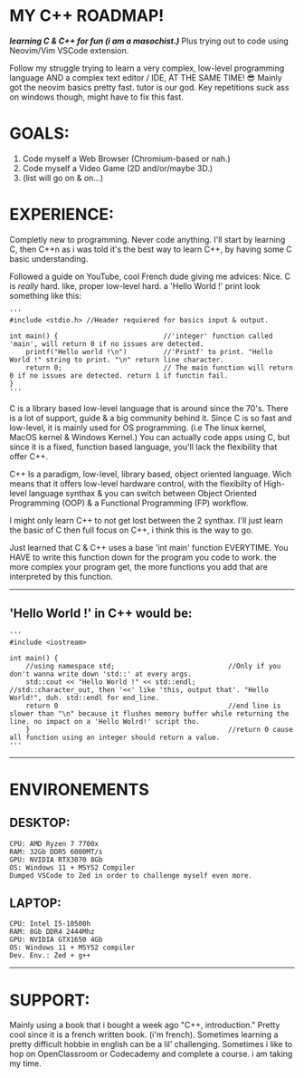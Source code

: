 # MY C++ ROADMAP!
***learning C & C++ for fun (i am a masochist.)*** Plus trying out to code using Neovim/Vim VSCode extension.

Follow my struggle trying to learn a very complex, low-level programming language AND a complex text editor / IDE, AT THE SAME TIME! 😎
Mainly got the neovim basics pretty fast. tutor is our god. Key repetitions suck ass on windows though, might have to fix this fast.

# GOALS:
1. Code myself a Web Browser (Chromium-based or nah.)
2. Code myself a Video Game (2D and/or/maybe 3D.)
3. (list will go on & on...)

# EXPERIENCE:
Completly new to programming. Never code anything. I'll start by learning C, then C++n as i was told it's the best way to learn C++, by having some C basic understanding.

Followed a guide on YouTube, cool French dude giving me advices: Nice. C is *really* hard. like, proper low-level hard. a 'Hello World !' print look something like this:

    '''
    #include <stdio.h> //Header requiered for basics input & output.

    int main() {                          //'integer' function called 'main', will return 0 if no issues are detected.
        printf("Hello world !\n")         //'Printf' to print. "Hello World !" string to print. "\n" return line character.
        return 0;                         // The main function will return 0 if no issues are detected. return 1 if functin fail.
    }
    '''

C is a library based low-level language that is around since the 70's. There is a lot of support, guide & a big community behind it. Since C is so fast and low-level, it is mainly used for OS programming. (i.e The linux kernel, MacOS kernel & Windows Kernel.) You can actually code apps using C, but since it is a fixed, function based language, you'll lack the flexibility that offer C++.

C++ Is a paradigm, low-level, library based, object oriented language. Wich means that it offers low-level hardware control, with the flexibilty of High-level language synthax & you can switch between Object Oriented Programming (OOP) & a Functional Programming (FP) workflow.

I might only learn C++ to not get lost between the 2 synthax. I'll just learn the basic of C then full focus on C++, i think this is the way to go.

Just learned that C & C++ uses a base 'int main' function EVERYTIME. You HAVE to write this function down for the program you code to work. the more complex your program get, the more functions you add that are interpreted by this function.

---

## 'Hello World !' in C++ would be:

    '''
    #include <iostream>

    int main() {
        //using namespace std;                            //Only if you don't wanna write down 'std::' at every args.
        std::cout << "Hello World !" << std::endl;        //std::character_out, then '<<' like 'this, output that'. "Hello World!", duh. std::endl for end_line.
        return 0                                          //end line is slower than "\n" because it flushes memory buffer while returning the line. no impact on a 'Hello Wolrd!' script tho.
        }                                                 //return 0 cause all function using an integer should return a value.
    '''

---

# ENVIRONEMENTS

## DESKTOP: 
    CPU: AMD Ryzen 7 7700x
    RAM: 32Gb DDR5 6000MT/s 
    GPU: NVIDIA RTX3070 8Gb
    OS: Windows 11 + MSYS2 Compiler
    Dumped VSCode to Zed in order to challenge myself even more.

## LAPTOP:
    CPU: Intel I5-10500h
    RAM: 8Gb DDR4 2444Mhz
    GPU: NVIDIA GTX1650 4Gb
    OS: Windows 11 + MSYS2 compiler
    Dev. Env.: Zed + g++
---

# SUPPORT:
Mainly using a book that i bought a week ago "C++, introduction." Pretty cool since it is a french written book. (i'm french). Sometimes learning a pretty difficult hobbie in english can be a lil' challenging. 
Sometimes i like to hop on OpenClassroom or Codecademy and complete a course. i am taking my time.

